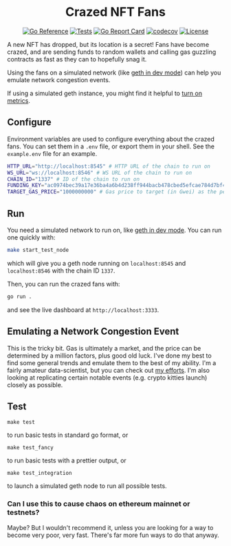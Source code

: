 <div align="center">

# Crazed NFT Fans

[![Go Reference](https://pkg.go.dev/badge/github.com/kalverra/crazed-nft-fans.svg)](https://pkg.go.dev/github.com/kalverra/crazed-nft-fans)
[![Tests](https://github.com/kalverra/crazed-nft-fans/actions/workflows/integration-test.yaml/badge.svg)](https://github.com/kalverra/crazed-nft-fans/actions/workflows/integration-test.yaml)
[![Go Report Card](https://goreportcard.com/badge/github.com/kalverra/crazed-nft-fans)](https://goreportcard.com/report/github.com/kalverra/crazed-nft-fans)
[![codecov](https://codecov.io/gh/kalverra/crazed-nft-fans/branch/main/graph/badge.svg)](https://codecov.io/gh/kalverra/crazed-nft-fans)
[![License](http://img.shields.io/badge/license-MIT-blue.svg)](https://raw.githubusercontent.com/kalverra/crazed-nft-fans/main/LICENSE)

</div>

A new NFT has dropped, but its location is a secret! Fans have become crazed, and are sending funds to random wallets and calling gas guzzling contracts as fast as they can to hopefully snag it.

Using the fans on a simulated network (like [geth in dev mode](https://geth.ethereum.org/docs/getting-started/dev-mode)) can help you emulate network congestion events.

If using a simulated geth instance, you might find it helpful to [turn on metrics](https://geth.ethereum.org/docs/interface/metrics).

## Configure

Environment variables are used to configure everything about the crazed fans. You can set them in a `.env` file, or export them in your shell. See the `example.env` file for an example.

```sh
HTTP_URL="http://localhost:8545" # HTTP URL of the chain to run on
WS_URL="ws://localhost:8546" # WS URL of the chain to run on
CHAIN_ID="1337" # ID of the chain to run on
FUNDING_KEY="ac0974bec39a17e36ba4a6b4d238ff944bacb478cbed5efcae784d7bf4f2ff80" # Private key of the funding address
TARGET_GAS_PRICE="1000000000" # Gas price to target (in Gwei) as the peak on chain price.
```

## Run

You need a simulated network to run on, like [geth in dev mode](https://geth.ethereum.org/docs/getting-started/dev-mode). You can run one quickly with:

```sh
make start_test_node
```

which will give you a geth node running on `localhost:8545` and `localhost:8546` with the chain ID `1337`.

Then, you can run the crazed fans with:

```sh
go run .
```

and see the live dashboard at `http://localhost:3333`.

## Emulating a Network Congestion Event

This is the tricky bit. Gas is ultimately a market, and the price can be determined by a million factors, plus good old luck. I've done my best to find some general trends and emulate them to the best of my ability. I'm a fairly amateur data-scientist, but you can check out [my efforts](./analysis/gas_trends.ipynb). I'm also looking at replicating certain notable events (e.g. crypto kitties launch) closely as possible.

## Test

`make test`

to run basic tests in standard go format, or

`make test_fancy`

to run basic tests with a prettier output, or

`make test_integration`

to launch a simulated geth node to run all possible tests.

### Can I use this to cause chaos on ethereum mainnet or testnets?

Maybe? But I wouldn't recommend it, unless you are looking for a way to become very poor, very fast. There's far more fun ways to do that anyway.
